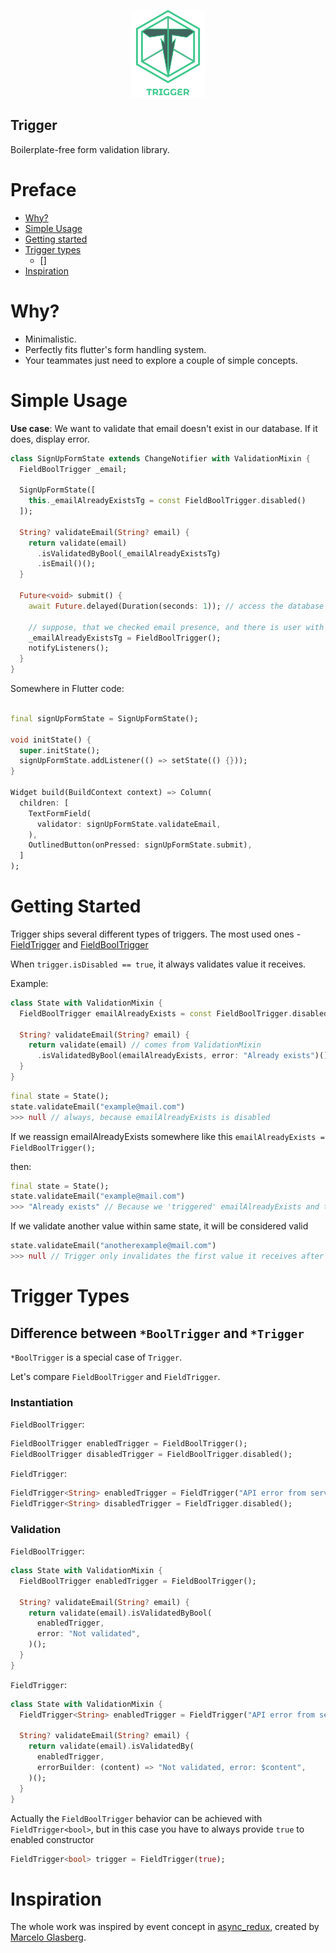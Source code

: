 <p align="center">
<img src="https://raw.githubusercontent.com/AlexanderFarkas/trigger/master/docs/assets/logo_with_name.svg" height="140" alt="Trigger logo" />
</p>

## Trigger

Boilerplate-free form validation library.

# <a>Preface</a>

- [Why?](#why)
- [Simple Usage](#simple_usage)
- [Getting started](#getting_started)
- [Trigger types](#trigger_types)
  - []
- [Inspiration](#inspiration)

# <a name="why">Why?</a>

- Minimalistic.
- Perfectly fits flutter's form handling system.
- Your teammates just need to explore a couple of simple concepts.

# <a name="simple_usage">Simple Usage</a>

**Use case**: We want to validate that email doesn't exist in our database. If it does, display error.

```dart
class SignUpFormState extends ChangeNotifier with ValidationMixin {
  FieldBoolTrigger _email;

  SignUpFormState([
    this._emailAlreadyExistsTg = const FieldBoolTrigger.disabled()
  ]);

  String? validateEmail(String? email) {
    return validate(email)
      .isValidatedByBool(_emailAlreadyExistsTg)
      .isEmail()();
  }

  Future<void> submit() {
    await Future.delayed(Duration(seconds: 1)); // access the database

    // suppose, that we checked email presence, and there is user with this email already
    _emailAlreadyExistsTg = FieldBoolTrigger();
    notifyListeners();
  }
}
```

Somewhere in Flutter code:

```dart

final signUpFormState = SignUpFormState();

void initState() {
  super.initState();
  signUpFormState.addListener(() => setState(() {}));
}

Widget build(BuildContext context) => Column(
  children: [
    TextFormField(
      validator: signUpFormState.validateEmail,
    ),
    OutlinedButton(onPressed: signUpFormState.submit),
  ]
);

```

# <a name="getting_started">Getting Started</a>

Trigger ships several different types of triggers.
The most used ones - [FieldTrigger](#field_trigger) and [FieldBoolTrigger](#field_bool_trigger)

When `trigger.isDisabled == true`, it always validates value it receives.

Example:

```dart
class State with ValidationMixin {
  FieldBoolTrigger emailAlreadyExists = const FieldBoolTrigger.disabled();

  String? validateEmail(String? email) {
    return validate(email) // comes from ValidationMixin
      .isValidatedByBool(emailAlreadyExists, error: "Already exists")()
  }
}
```

```dart
final state = State();
state.validateEmail("example@mail.com")
>>> null // always, because emailAlreadyExists is disabled
```

If we reassign emailAlreadyExists somewhere like this
`emailAlreadyExists = FieldBoolTrigger();`

then:

```dart
final state = State();
state.validateEmail("example@mail.com")
>>> "Already exists" // Because we 'triggered' emailAlreadyExists and transitioned it to 'enabled' state.
```

If we validate another value within same state, it will be considered valid

```dart
state.validateEmail("anotherexample@mail.com")
>>> null // Trigger only invalidates the first value it receives after becoming enabled
```

# <a name="trigger_types">Trigger Types</a>

## <a>Difference between `*BoolTrigger` and `*Trigger`</a>

`*BoolTrigger` is a special case of `Trigger`.

Let's compare `FieldBoolTrigger` and `FieldTrigger`.

### Instantiation

`FieldBoolTrigger`: <br>

```dart
FieldBoolTrigger enabledTrigger = FieldBoolTrigger();
FieldBoolTrigger disabledTrigger = FieldBoolTrigger.disabled();
```

`FieldTrigger`: <br>

```dart
FieldTrigger<String> enabledTrigger = FieldTrigger("API error from server");
FieldTrigger<String> disabledTrigger = FieldTrigger.disabled();
```

### Validation

`FieldBoolTrigger`: <br>

```dart
class State with ValidationMixin {
  FieldBoolTrigger enabledTrigger = FieldBoolTrigger();

  String? validateEmail(String? email) {
    return validate(email).isValidatedByBool(
      enabledTrigger,
      error: "Not validated",
    )();
  }
}
```

`FieldTrigger`: <br>

```dart
class State with ValidationMixin {
  FieldTrigger<String> enabledTrigger = FieldTrigger("API error from server");

  String? validateEmail(String? email) {
    return validate(email).isValidatedBy(
      enabledTrigger,
      errorBuilder: (content) => "Not validated, error: $content",
    )();
  }
}
```

Actually the `FieldBoolTrigger` behavior can be achieved with `FieldTrigger<bool>`, but in this case you have to always provide `true` to enabled constructor

```dart
FieldTrigger<bool> trigger = FieldTrigger(true);
```


# <a name="inspiration">Inspiration</a>

The whole work was inspired by event concept in [async_redux](https://pub.dev/packages/async_redux), created by [Marcelo Glasberg](https://github.com/marcglasberg).
